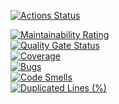 [![Actions Status](https://github.com/nordwaldberg/backend-project-46/actions/workflows/hexlet-check.yml/badge.svg)](https://github.com/nordwaldberg/backend-project-46/actions)

[![Maintainability Rating](https://sonarcloud.io/api/project_badges/measure?project=nordwaldberg_backend-project-46&metric=sqale_rating)](https://sonarcloud.io/summary/new_code?id=nordwaldberg_backend-project-46)<br/>
[![Quality Gate Status](https://sonarcloud.io/api/project_badges/measure?project=nordwaldberg_backend-project-46&metric=alert_status)](https://sonarcloud.io/summary/new_code?id=nordwaldberg_backend-project-46)<br/>
[![Coverage](https://sonarcloud.io/api/project_badges/measure?project=nordwaldberg_backend-project-46&metric=coverage)](https://sonarcloud.io/summary/new_code?id=nordwaldberg_backend-project-46)<br/>
[![Bugs](https://sonarcloud.io/api/project_badges/measure?project=nordwaldberg_backend-project-46&metric=bugs)](https://sonarcloud.io/summary/new_code?id=nordwaldberg_backend-project-46)<br/>
[![Code Smells](https://sonarcloud.io/api/project_badges/measure?project=nordwaldberg_backend-project-46&metric=code_smells)](https://sonarcloud.io/summary/new_code?id=nordwaldberg_backend-project-46)<br/>
[![Duplicated Lines (%)](https://sonarcloud.io/api/project_badges/measure?project=nordwaldberg_backend-project-46&metric=duplicated_lines_density)](https://sonarcloud.io/summary/new_code?id=nordwaldberg_backend-project-46)<br/>